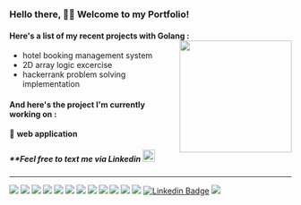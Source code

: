 ### Hello there, 👋🏻 Welcome to my Portfolio!
#### Here's a list of my recent projects with Golang : <img align="right" width="200" height="200" src="https://user-images.githubusercontent.com/93344237/183253015-0a7669ac-75b4-4d2c-80a0-570cb293b95e.gif">
- hotel booking management system  
- 2D array logic excercise
- hackerrank problem solving implementation
#### And here's the project I'm currently working on :
🔹 **web application**
##### _**Feel free to text me via Linkedin_  <img width="22" height="22" src="https://user-images.githubusercontent.com/93344237/183253048-3e5b706a-0f27-43a0-91ad-cdfd4ff75fcb.gif">
- - -
<img src="https://img.shields.io/badge/-linux-05122A?style=flat&logo=linux"> <img src="https://img.shields.io/badge/-go-05122A?style=flat&logo=go"> <img src="https://img.shields.io/badge/-goland-05122A?style=flat&logo=goland"> <img src="https://img.shields.io/badge/-git-05122A?style=flat&logo=git"> <img src="https://img.shields.io/badge/-github-05122A?style=flat&logo=github"> <img src="https://img.shields.io/badge/-gitlab-05122A?style=flat&logo=gitlab"> <img src="https://img.shields.io/badge/-mysql-05122A?style=flat&logo=mysql"> <img src="https://img.shields.io/badge/-postgresql-05122A?style=flat&logo=postgresql"> <img src="https://img.shields.io/badge/-postman-05122A?style=flat&logo=postman"> <img src="https://img.shields.io/badge/-docker-05122A?style=flat&logo=docker"> <img src="https://img.shields.io/badge/-python-05122A?style=flat&logo=python">  <img src="https://img.shields.io/badge/-qgis-05122A?style=flat&logo=qgis"> [![Linkedin Badge](https://img.shields.io/badge/-ariejb-05122A?style=flat&logo=Linkedin)](https://linkedin.com/in/ariejb) ![](https://visitor-badge.glitch.me/badge?page_id=ariejanuarb&left_color=black&right_color=black)  
